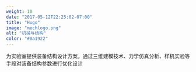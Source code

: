 ```yaml
---
weight: 10
date: "2017-05-12T22:25:02-07:00"
title: "Hugo"
image: "mechlogo.png"
alt: "机械与结构"
color: "#0a1922"
---
```


为实验室提供装备结构设计方案。通过三维建模技术、力学仿真分析、样机实验等手段对装备结构参数进行优化设计